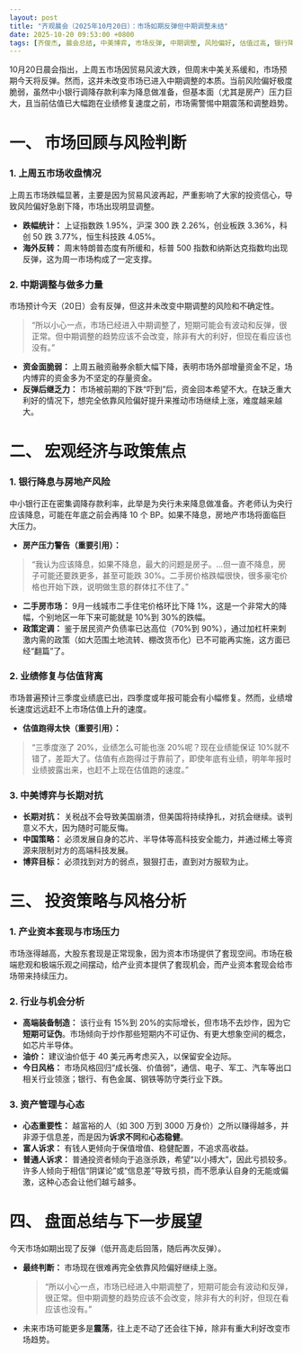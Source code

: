 ```yaml
---
layout: post
title: "齐观晨会（2025年10月20日）：市场如期反弹但中期调整未结"
date: 2025-10-20 09:53:00 +0800
tags: [齐俊杰, 晨会总结, 中美博弈, 市场反弹, 中期调整, 风险偏好, 估值过高, 银行降息, 房地产压力, 资产配置]
---
```


10月20日晨会指出，上周五市场因贸易风波大跌，但周末中美关系缓和，市场预期今天将反弹。然而，这并未改变市场已进入中期调整的本质。当前风险偏好极度脆弱，虽然中小银行调降存款利率为降息做准备，但基本面（尤其是房产）压力巨大，且当前估值已大幅跑在业绩修复速度之前，市场需警惕中期震荡和调整趋势。

# 一、 市场回顾与风险判断

### 1. 上周五市场收盘情况

上周五市场跌幅显著，主要是因为贸易风波再起，严重影响了大家的投资信心，导致风险偏好急剧下降，市场出现明显调整。

*   **跌幅统计：** 上证指数跌 1.95%，沪深 300 跌 2.26%，创业板跌 3.36%，科创 50 跌 3.77%，恒生科技跌 4.05%。
*   **海外反转：** 周末特朗普态度有所缓和，标普 500 指数和纳斯达克指数均出现反弹，这为周一市场构成了一定支撑。

### 2. 中期调整与做多力量

市场预计今天（20日）会有反弹，但这并未改变中期调整的风险和不确定性。

> “所以小心一点，市场已经进入中期调整了，短期可能会有波动和反弹，很正常。但中期调整的趋势应该不会改变，除非有大的利好，但现在看应该也没有。”

*   **资金面脆弱：** 上周五融资融券余额大幅下降，表明市场外部增量资金不足，场内博弈的资金多为不坚定的存量资金。
*   **反弹后继乏力：** 市场被前期的下跌“吓到”后，资金回本希望不大。在缺乏重大利好的情况下，想完全依靠风险偏好提升来推动市场继续上涨，难度越来越大。

# 二、 宏观经济与政策焦点

### 1. 银行降息与房地产风险

中小银行正在密集调降存款利率，此举是为央行未来降息做准备。齐老师认为央行应该降息，可能在年底之前会再降 10 个 BP。如果不降息，房地产市场将面临巨大压力。

*   **房产压力警告（重要引用）：**

> “我认为应该降息，如果不降息，最大的问题是房子。…但一直不降息，房子可能还要跌更多，甚至可能跌 30%。二手房价格跌幅很快，很多豪宅价格也开始下跌，说明做生意的群体扛不住了。”

*   **二手房市场：** 9月一线城市二手住宅价格环比下降 1%，这是一个非常大的降幅，个别地区一年下来可能就是 10%到 30%的跌幅。
*   **政策定调：** 鉴于居民资产负债率已达高位（70%到 90%），通过加杠杆来刺激内需的政策（如大范围土地流转、棚改货币化）已不可能再实施，这方面已经“翻篇”了。

### 2. 业绩修复与估值背离

市场普遍预计三季度业绩底已出，四季度或年报可能会有小幅修复。然而，业绩增长速度远远赶不上市场估值上升的速度。

*   **估值跑得太快（重要引用）：**

> “三季度涨了 20%，业绩怎么可能也涨 20%呢？现在业绩能保证 10%就不错了，差距大了。估值有点跑得过于靠前了，即使年底有业绩，明年年报时业绩披露出来，也赶不上现在估值跑的速度。”

### 3. 中美博弈与长期对抗

*   **长期对抗：** 关税战不会导致美国崩溃，但美国将持续挣扎，对抗会继续。谈判意义不大，因为随时可能反悔。
*   **中国策略：** 必须发展自身的芯片、半导体等高科技安全能力，并通过稀土等资源来限制对方的高端科技发展。
*   **博弈目标：** 必须找到对方的弱点，狠狠打击，直到对方服软为止。

# 三、 投资策略与风格分析

### 1. 产业资本套现与市场压力

市场涨得越高，大股东套现是正常现象，因为资本市场提供了套现空间。市场在极端悲观和极端乐观之间摆动，给产业资本提供了套现机会，而产业资本套现会给市场带来持续压力。

### 2. 行业与机会分析

*   **高端装备制造：** 该行业有 15%到 20%的实际增长，但市场不去炒作，因为它**短期可证伪**。市场倾向于炒作那些短期内不可证伪、有更大想象空间的概念，如芯片半导体。
*   **油价：** 建议油价低于 40 美元再考虑买入，以保留安全边际。
*   **今日风格：** 市场风格回归“成长强、价值弱”，通信、电子、军工、汽车等出口相关行业领涨；银行、有色金属、钢铁等防守类行业下跌。

### 3. 资产管理与心态

*   **心态重要性：** 越富裕的人（如 300 万到 3000 万身价）之所以赚得越多，并非源于信息差，而是因为**诉求不同**和**心态稳健**。
*   **富人诉求：** 有钱人更倾向于保值增值、稳健配置，不追求高收益。
*   **普通人诉求：** 普通投资者倾向于追涨杀跌，希望“以小搏大”，因此亏损较多。许多人倾向于相信“阴谋论”或“信息差”导致亏损，而不愿承认自身的无能或偏激，这种心态会让他们越亏越多。

# 四、 盘面总结与下一步展望

今天市场如期出现了反弹（低开高走后回落，随后再次反弹）。

*   **最终判断：** 市场现在很难再完全依靠风险偏好继续上涨。
    > “所以小心一点，市场已经进入中期调整了，短期可能会有波动和反弹，很正常。但中期调整的趋势应该不会改变，除非有大的利好，但现在看应该也没有。”
*   未来市场可能更多是**震荡**，往上走不动了还会往下掉，除非有重大利好改变市场趋势。
